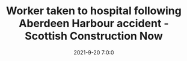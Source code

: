 ---
"title": "Worker taken to hospital following Aberdeen Harbour accident - Scottish Construction Now"
"date": "2021-9-20 7:0:0"
"feed_name": "GOOGLENEWSCONSTRUCTION"
"feed_website": "https://news.google.com/search?q=construction%2Bincident&hl=en-US&gl=US&ceid=US:en"
"feed_rss": "https://news.google.com/rss/search?q=construction%2Bincident&hl=en-US&gl=US&ceid=US:en"
"link": "https://scottishconstructionnow.com/article/worker-taken-to-hospital-following-aberdeen-harbour-accident"
"source": "{'href': 'https://scottishconstructionnow.com', 'title': 'Scottish Construction Now'}"
"file": "_posts/2021-1-1-ff88f561412e122a2691efb3f61c487cd4946007.md"
"accident": "1"
"drilling": "0"
"dead": "0"
"injured": "1"
"arrested": "0"
"where": "construction site"
"causes": "accident"
"place": "aberdeen"
"place_uri": "http://en.wikipedia.org/wiki/Aberdeen"
---